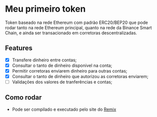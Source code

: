# Meu primeiro token

Token baseado na rede Ethereum com padrão ERC20/BEP20 que pode rodar tanto na rede Ethereum principal, quanto na rede da Binance Smart Chain, e ainda ser transacionado em corretoras descentralizadas.

## Features

- [x] Transfere dinheiro entre contas;
- [x] Consultar o tanto de dinheiro disponivel na conta;
- [x] Permitir corretoras enviarem dinheiro para outras contas;
- [x] Consultar o tanto de dinheiro que autorizou as corretoras enviarem;
- [ ] Validações dos valores de tranferências e contas;

## Como rodar

- Pode ser compilado e executado pelo site do [Remix](https://remix.ethereum.org/)

